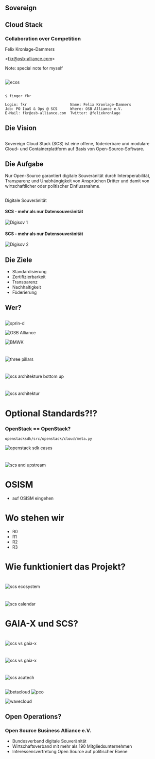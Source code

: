 ## Sovereign <!-- .element: style="color:#50c3a5" -->
## Cloud Stack <!-- .element: style="color:#0f5fe1" -->

### Collaboration over Competition <!-- .element: style="color:#50c3a5" -->

Felix Kronlage-Dammers

\<fkr@osb-alliance.com\> <!-- .element: style="color:#50c3a5" -->

Note: special note for myself

<!-- .slide: data-background-image="images/background.jpg" -->


##

![ecos](images/ecos.jpg) <!-- .element height="50%" width="70%" -->


##

```
$ finger fkr

Login: fkr                    Name: Felix Kronlage-Dammers
Job: PO IaaS & Ops @ SCS      Where: OSB Alliance e.V.
E-Mail: fkr@osb-alliance.com  Twitter: @felixkronlage
```


## Die Vision


## 

Sovereign Cloud Stack (SCS) ist eine offene, föderierbare und modulare Cloud- und Containerplattform auf Basis von Open-Source-Software.


## Die Aufgabe


Nur Open-Source garantiert digitale Souveränität durch Interoperabilität, Transparenz und Unabhängigkeit von Ansprüchen Dritter und damit von wirtschaftlicher oder politischer Einflussnahme.


## 

Digitale Souveränität


#### SCS - mehr als nur Datensouveränität 

![Digisov 1](images/digisov-1.png)


#### SCS - mehr als nur Datensouveränität 

![Digisov 2](images/digisov-2.png)


## Die Ziele

* Standardisierung <!-- .element: class="fragment" -->
* Zertifizierbarkeit <!-- .element: class="fragment" -->
* Transparenz <!-- .element: class="fragment" -->
* Nachhaltigkeit <!-- .element: class="fragment" -->
* Föderierung <!-- .element: class="fragment" -->


## Wer?


##

![sprin-d](images/logos/sprind-logo.png) <!-- .element: width="20%" -->

![OSB Alliance](images/logos/osba-logo-claim.svg) <!-- .element: class="fragment" width="20%" -->

![BMWK](images/logos/bmwk-logo.png) <!-- .element: class="fragment" width="20%" -->


#

![three pillars](images/three-pillars.png) <!-- .element: class="r-frame" -->


#

![scs architekture bottom up](images/scs-architecture-bottom-up.jpg)


#

![scs architektur](images/201001-SCS-4c.png)


# Optional Standards?!?


### OpenStack == OpenStack?

`openstacksdk/src/openstack/cloud/meta.py`

![openstack sdk cases](images/openstack-sdk-cases.png) <!-- .element: width="80%" -->


#

![scs and upstream](images/scs-and-upstream.jpg)


# OSISM


* auf OSISM eingehen


# Wo stehen wir

* R0
* R1
* R2
* R3


# Wie funktioniert das Projekt?


#
![scs ecosystem](images/scs-ecosystem.png)


#
![scs calendar](images/scs-calendar.png) <!-- .element: width="80%" -->


# GAIA-X und SCS?


# 

![scs vs gaia-x](images/scs-vs-gaiax.png)


# 

![scs vs gaia-x](images/scs-vs-gaiax-outline-scs.png)


#

![scs acatech](images/Ecosys-SCS-Acatech.png)


## 

![betacloud](images/logos/betacloud-logo.png) <!-- .element height="30%" width="30%" --> ![pco](images/logos/pco-logo.svg) <!-- .element height="30%" width="30%" -->

![wavecloud](images/logos/wavestack-logo.svg) <!-- .element height="30%" width="30%" -->


## Open Operations?



### Open Source Business Alliance e.V.

* Bundesverband digitale Souveränität
* Wirtschaftsverband mit mehr als 190 Mitgliedsunternehmen
* Interessensvertretung Open Source auf politischer Ebene
